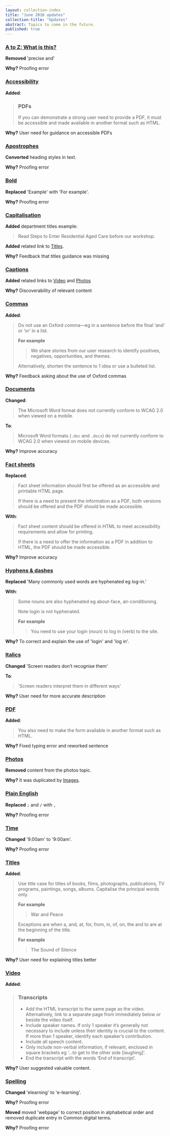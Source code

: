 ```yaml
---
layout: collection-index
title: "June 2016 updates"
collection-title: "Updates"
abstract: Topics to come in the future.
published: true
---
```


### [A to Z: What is this?](http://content-style-guide.apps.staging.digital.gov.au/az-guide.html)
**Removed** 'precise and'

**Why?** Proofing error

### [Accessibility](http://content-style-guide.apps.staging.digital.gov.au/az-indexes/a.html#accessibility)

**Added**:

> ### PDFs
>
> If you can demonstrate a strong user need to provide a PDF, it must be accessible and made available in another format such as HTML.

**Why?** User need for guidance on accessible PDFs

### [Apostrophes](http://content-style-guide.apps.staging.digital.gov.au/az-indexes/a.html#apostrophe)
**Converted** heading styles in text.

**Why?** Proofing error

### [Bold](http://content-style-guide.apps.staging.digital.gov.au/az-indexes/b.html#bold)

**Replaced** 'Example' with 'For example'.

**Why?** Proofing error

### [Capitalisation](http://content-style-guide.apps.staging.digital.gov.au/az-indexes/c.html#capitalisation)

**Added** department titles example:

> Read Steps to Enter Residential Aged Care before our workshop.

**Added** related link to [Titles](http://content-style-guide.apps.staging.digital.gov.au/az-indexes/t.html#titles).

**Why?** Feedback that titles guidance was missing

### [Captions](http://content-style-guide.apps.staging.digital.gov.au/az-indexes/c.html#captions)

**Added** related links to [Video](http://content-style-guide.apps.staging.digital.gov.au/az-indexes/v.html#video) and [Photos](http://content-style-guide.apps.staging.digital.gov.au/az-indexes/p.html#photos)

**Why?** Discoverability of relevant content

### [Commas](http://content-style-guide.apps.staging.digital.gov.au/az-indexes/c.html#commas)

**Added**:

> Do not use an Oxford comma—eg in a sentence before the final ‘and’ or ‘or’ in a list.
>
> **For example**
>
> > We share stories from our user research to identify positives, negatives, opportunities, and themes.
> >
> Alternatively, shorten the sentence to 1 idea or use a bulleted list.

**Why?** Feedback asking about the use of Oxford commas

### [Documents](http://content-style-guide.apps.staging.digital.gov.au/az-indexes/d.html#documents)

**Changed**:

> The Microsoft Word format does not currently conform to WCAG 2.0 when viewed on a mobile.

**To**:

> Microsoft Word formats (`.doc` and `.docx`) do not currently conform to WCAG 2.0 when viewed on mobile devices.

**Why?** Improve accuracy

### [Fact sheets](http://content-style-guide.apps.staging.digital.gov.au/az-indexes/f.html#fact-sheets)

**Replaced**:

> Fact sheet information should first be offered as an accessible and printable HTML page.
>
> If there is a need to present the information as a PDF, both versions should be offered and the PDF should be made accessible.

**With**:

> Fact sheet content should be offered in HTML to meet accessibility requirements and allow for printing.
>
> If there is a need to offer the information as a PDF in addition to HTML, the PDF should be made accessible.

**Why?** Improve accuracy

### [Hyphens & dashes](http://content-style-guide.apps.staging.digital.gov.au/az-indexes/h.html#hyphens-and-dashes)

**Replaced** 'Many commonly used words are hyphenated eg log-in.'

**With**:

> Some nouns are also hyphenated eg about-face, air-conditioning.
>
> Note login is not hyphenated.
>
> **For example**
>
> > You need to use your login (noun) to log in (verb) to the site.

**Why?** To correct and explain the use of 'login' and 'log in'.

### [Italics](http://content-style-guide.apps.staging.digital.gov.au/az-indexes/i.html#italics)

**Changed** 'Screen readers don’t recognise them'

**To**:

> 'Screen readers interpret them in different ways'

**Why?** User need for more accurate description

### [PDF](http://content-style-guide.apps.staging.digital.gov.au/az-indexes/p.html#pdfs)

**Added**:

> You also need to make the form available in another format such as HTML.

**Why?** Fixed typing error and reworked sentence

### [Photos](http://content-style-guide.apps.staging.digital.gov.au/az-indexes/p.html#photos)

**Removed** content from the photos topic.

**Why?** It was duplicated by [Images](http://content-style-guide.apps.staging.digital.gov.au/az-indexes/i.html#images).

### [Plain English](http://content-style-guide.apps.staging.digital.gov.au/az-indexes/p.html#plain-english)

**Replaced** `;` and `/` with `,`

**Why?** Proofing error

### [Time](http://content-style-guide.apps.staging.digital.gov.au/az-indexes/t.html#time)

**Changed** '9.00am' to '9:00am'.

**Why?** Proofing error

### [Titles](http://content-style-guide.apps.staging.digital.gov.au/az-indexes/t.html#titles)

**Added**:

> Use title case for titles of books, films, photographs, publications, TV programs, paintings, songs, albums. Capitalise the principal words only.
>
> **For example**
>
>> War and Peace
>
> Exceptions are when a, and, at, for, from, in, of, on, the and to are at the beginning of the title.
>
> **For example**
>
>> The Sound of Silence

**Why?** User need for explaining titles better

### [Video](http://content-style-guide.apps.staging.digital.gov.au/az-indexes/v.html#video)

**Added**:

> ### Transcripts
>
> - Add the HTML transcript to the same page as the video. Alternatively, link to a separate page from immediately below or beside the video itself.
> - Include speaker names. If only 1 speaker it’s generally not necessary to include unless their identity is crucial to the content. If more than 1 speaker, identify each speaker’s contribution.
> - Include all speech content.
> - Only include non-verbal information, if relevant, enclosed in square brackets eg ‘...to get to the other side [laughing]’.
> - End the transcript with the words ‘End of transcript’.

**Why?** User suggested valuable content.

### [Spelling](http://content-style-guide.apps.staging.digital.gov.au/az-indexes/s.html#spelling)

**Changed** 'elearning' to 'e-learning'.

**Why?** Proofing error

**Moved** moved 'webpage' to correct position in alphabetical order and removed duplicate entry in Common digital terms.

**Why?** Proofing error
